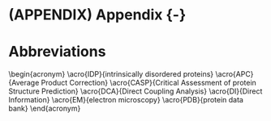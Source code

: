 # (APPENDIX) Appendix {-} 

# Abbreviations

\begin{acronym}
    \acro{IDP}{intrinsically disordered proteins}
    \acro{APC}{Average Product Correction}
    \acro{CASP}{Critical Assessment of protein Structure Prediction}
    \acro{DCA}{Direct Coupling Analysis}
    \acro{DI}{Direct Information}
    \acro{EM}{electron microscopy}
    \acro{PDB}{protein data bank}
\end{acronym}
